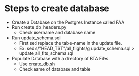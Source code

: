 # Steps to create database

* Create a Database on the Postgres Instance called FAA
* Run create_db_headers.py
    * Check username and database name
* Run update_schema.sql
    * First sed replace the table-name in the update file.
    * Ex: sed s/\"HEAD_TST\"/all_flights/g update_schema.sql > update_all_flts_schema.sql
* Populate Database with a directory of BTA Files.
    * Use create_db.sh
    * Check name of database and table